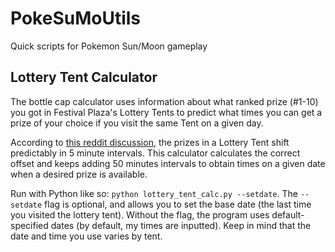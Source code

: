 # PokeSuMoUtils
Quick scripts for Pokemon Sun/Moon gameplay
## Lottery Tent Calculator  
The bottle cap calculator uses information about what ranked prize (#1-10) you got in Festival Plaza's
Lottery Tents to predict what times you can get a prize of your choice if you visit the same Tent
on a given day.

According to [this reddit discussion](https://www.reddit.com/r/PokeMoonSun/comments/5f9x25/how_to_get_bottle_caps_guaranteed_for_the_price/dajwh72/),
the prizes in a Lottery Tent shift predictably in 5 minute intervals. This calculator calculates the correct offset
and keeps adding 50 minutes intervals to obtain times on a given date when a desired prize is available.

Run with Python like so: `python lottery_tent_calc.py --setdate`. The `--setdate` flag is optional, and
allows you to set the base date (the last time you visited the lottery tent). Without the flag, the program
uses default-specified dates (by default, my times are inputted). Keep in mind that the date and time
you use varies by tent.
